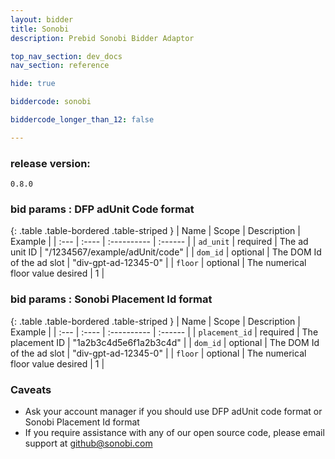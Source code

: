 ```yaml
---
layout: bidder
title: Sonobi
description: Prebid Sonobi Bidder Adaptor

top_nav_section: dev_docs
nav_section: reference

hide: true

biddercode: sonobi

biddercode_longer_than_12: false

---
```




### release version:
`0.8.0`

### bid params : DFP adUnit Code format

{: .table .table-bordered .table-striped }
| Name | Scope | Description | Example |
| :--- | :---- | :---------- | :------ |
| `ad_unit` | required | The ad unit ID | "/1234567/example/adUnit/code" |
| `dom_id` | optional | The DOM Id of the ad slot | "div-gpt-ad-12345-0" |
| `floor` | optional | The numerical floor value desired | 1 |

### bid params : Sonobi Placement Id format

{: .table .table-bordered .table-striped }
| Name | Scope | Description | Example |
| :--- | :---- | :---------- | :------ |
| `placement_id` | required | The placement ID | "1a2b3c4d5e6f1a2b3c4d" |
| `dom_id` | optional | The DOM Id of the ad slot | "div-gpt-ad-12345-0" |
| `floor` | optional | The numerical floor value desired | 1 |

### Caveats

* Ask your account manager if you should use DFP adUnit code format or Sonobi Placement Id format
* If you require assistance with any of our open source code, please email support at github@sonobi.com
